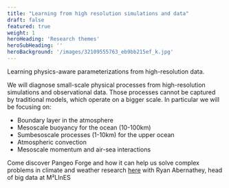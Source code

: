 ```yaml
---
title: "Learning from high resolution simulations and data"
draft: false
featured: true
weight: 1
heroHeading: 'Research themes'
heroSubHeading: ''
heroBackground: '/images/32109555763_eb9bb215ef_k.jpg'
---
```



Learning physics-aware parameterizations from high-resolution data. 

We will diagnose small-scale physical processes from high-resolution simulations and observational data. Those processes cannot be captured by traditional models, which operate on a bigger scale.
In particular we will be focusing on:


* Boundary layer in the atmosphere
* Mesoscale buoyancy for the ocean (10-100km)
* Sumbesoscale processes (1-10km) for the upper ocean
* Atmospheric convection
* Mesoscale momentum and air-sea interactions


Come discover Pangeo Forge and how it can help us solve complex problems in climate and weather research [here](https://vimeo.com/510830389) with Ryan Abernathey, head of big data at M²LInES 